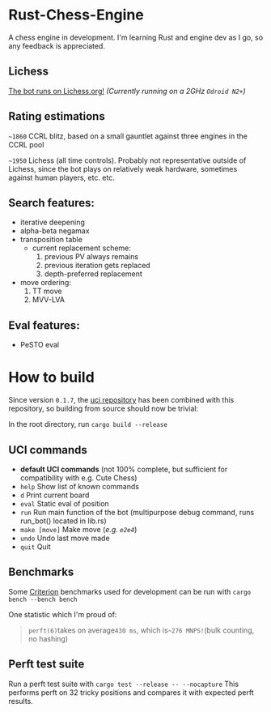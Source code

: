 # Rust-Chess-Engine

A chess engine in development. I'm learning Rust and engine dev as I go, so any feedback is appreciated.

## Lichess

[The bot runs on Lichess.org!](https://lichess.org/@/LoevBot)
*(Currently running on a 2GHz `Odroid N2+`)*

## Rating estimations
`~1860` CCRL blitz, based on a small gauntlet against three engines in the CCRL pool

`~1950` Lichess (all time controls). Probably not representative outside of Lichess, since the bot plays on relatively weak hardware, sometimes against human players, etc. etc.

## Search features:

- iterative deepening
- alpha-beta negamax
- transposition table
    - current replacement scheme:
        1. previous PV always remains
        2. previous iteration gets replaced
        3. depth-preferred replacement
- move ordering:
    1. TT move
    2. MVV-LVA

## Eval features:

- PeSTO eval

# How to build

Since version `0.1.7`, the [uci repository](https://github.com/Loev06/uci) has been combined with this repository, so building from source should now be trivial:

In the root directory, run
`cargo build --release`

## UCI commands
- **default UCI commands** (not 100% complete, but sufficient for compatibility with e.g. Cute Chess)
- `help`        Show list of known commands
- `d`           Print current board
- `eval`        Static eval of position
- `run`         Run main function of the bot (multipurpose debug command, runs run_bot() located in lib.rs)
- `make [move]` Make move (*e.g. `e2e4`*)
- `undo`        Undo last move made
- `quit`        Quit

## Benchmarks

Some [Criterion](https://crates.io/crates/criterion) benchmarks used for development can be run with
`cargo bench --bench bench`

One statistic which I'm proud of:
> `perft(6)`takes on average`430 ms`, which is`~276 MNPS!`(bulk counting, no hashing)

## Perft test suite

Run a perft test suite with
`cargo test --release -- --nocapture`
This performs perft on 32 tricky positions and compares it with expected perft results.
